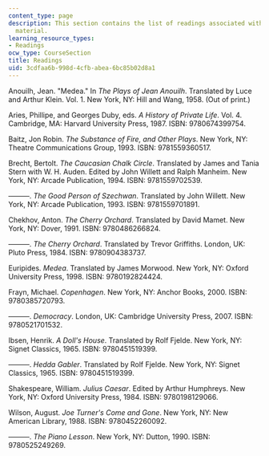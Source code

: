 ```yaml
---
content_type: page
description: This section contains the list of readings associated with the course
  material.
learning_resource_types:
- Readings
ocw_type: CourseSection
title: Readings
uid: 3cdfaa6b-998d-4cfb-abea-6bc85b02d8a1
---
```


Anouilh, Jean. "Medea." In _The Plays of Jean Anouilh_. Translated by Luce and Arthur Klein. Vol. 1. New York, NY: Hill and Wang, 1958. (Out of print.)

Aries, Phillipe, and Georges Duby, eds. _A History of Private Life_. Vol. 4. Cambridge, MA: Harvard University Press, 1987. ISBN: 9780674399754.

Baitz, Jon Robin. _The Substance of Fire, and Other Plays_. New York, NY: Theatre Communications Group, 1993. ISBN: 9781559360517.

Brecht, Bertolt. _The Caucasian Chalk Circle_. Translated by James and Tania Stern with W. H. Auden. Edited by John Willett and Ralph Manheim. New York, NY: Arcade Publication, 1994. ISBN: 9781559702539.

———. _The Good Person of Szechwan_. Translated by John Willett. New York, NY: Arcade Publication, 1993. ISBN: 9781559701891.

Chekhov, Anton. _The Cherry Orchard_. Translated by David Mamet. New York, NY: Dover, 1991. ISBN: 9780486266824.

———. _The Cherry Orchard_. Translated by Trevor Griffiths. London, UK: Pluto Press, 1984. ISBN: 9780904383737.

Euripides. _Medea_. Translated by James Morwood. New York, NY: Oxford University Press, 1998. ISBN: 9780192824424.

Frayn, Michael. _Copenhagen_. New York, NY: Anchor Books, 2000. ISBN: 9780385720793.

———. _Democracy_. London, UK: Cambridge University Press, 2007. ISBN: 9780521701532.

Ibsen, Henrik. _A Doll's House_. Translated by Rolf Fjelde. New York, NY: Signet Classics, 1965. ISBN: 9780451519399.

———. _Hedda Gabler_. Translated by Rolf Fjelde. New York, NY: Signet Classics, 1965. ISBN: 9780451519399.

Shakespeare, William. _Julius Caesar_. Edited by Arthur Humphreys. New York, NY: Oxford University Press, 1984. ISBN: 9780198129066.

Wilson, August. _Joe Turner's Come and Gone_. New York, NY: New American Library, 1988. ISBN: 9780452260092.

———. _The Piano Lesson_. New York, NY: Dutton, 1990. ISBN: 9780525249269.